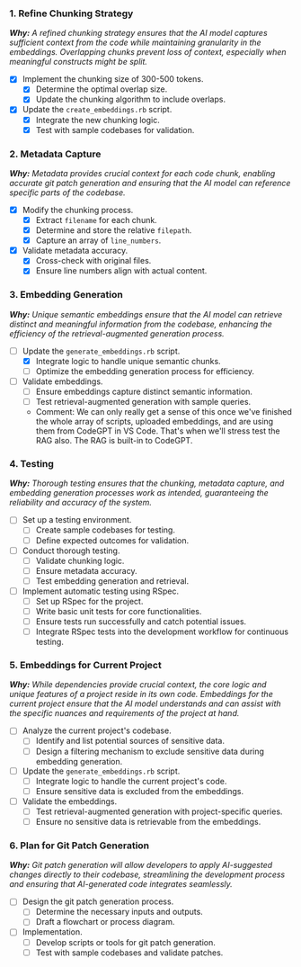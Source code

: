### 1. Refine Chunking Strategy

***Why:** A refined chunking strategy ensures that the AI model captures sufficient context from the code while maintaining granularity in the embeddings. Overlapping chunks prevent loss of context, especially when meaningful constructs might be split.*

- [x]  Implement the chunking size of 300-500 tokens.
    - [x]  Determine the optimal overlap size.
    - [x]  Update the chunking algorithm to include overlaps.
- [x]  Update the `create_embeddings.rb` script.
    - [x]  Integrate the new chunking logic.
    - [x]  Test with sample codebases for validation.

### 2. Metadata Capture

***Why:** Metadata provides crucial context for each code chunk, enabling accurate git patch generation and ensuring that the AI model can reference specific parts of the codebase.*

- [x]  Modify the chunking process.
    - [x]  Extract `filename` for each chunk.
    - [x]  Determine and store the relative `filepath`.
    - [x]  Capture an array of `line_numbers`.
- [x]  Validate metadata accuracy.
    - [x]  Cross-check with original files.
    - [x]  Ensure line numbers align with actual content.

### 3. Embedding Generation

***Why:** Unique semantic embeddings ensure that the AI model can retrieve distinct and meaningful information from the codebase, enhancing the efficiency of the retrieval-augmented generation process.*

- [ ]  Update the `generate_embeddings.rb` script.
    - [x]  Integrate logic to handle unique semantic chunks.
    - [ ]  Optimize the embedding generation process for efficiency.
- [ ]  Validate embeddings.
    - [ ]  Ensure embeddings capture distinct semantic information.
    - [ ]  Test retrieval-augmented generation with sample queries.
    - Comment: We can only really get a sense of this once we've finished the whole array of scripts, uploaded embeddings, and are using them from CodeGPT in VS Code. That's when we'll stress test the RAG also. The RAG is built-in to CodeGPT.

### 4. Testing

***Why:** Thorough testing ensures that the chunking, metadata capture, and embedding generation processes work as intended, guaranteeing the reliability and accuracy of the system.*

- [ ]  Set up a testing environment.
    - [ ]  Create sample codebases for testing.
    - [ ]  Define expected outcomes for validation.
- [ ]  Conduct thorough testing.
    - [ ]  Validate chunking logic.
    - [ ]  Ensure metadata accuracy.
    - [ ]  Test embedding generation and retrieval.
- [ ]  Implement automatic testing using RSpec.
    - [ ]  Set up RSpec for the project.
    - [ ]  Write basic unit tests for core functionalities.
    - [ ]  Ensure tests run successfully and catch potential issues.
    - [ ]  Integrate RSpec tests into the development workflow for continuous testing.

### 5. Embeddings for Current Project

***Why:** While dependencies provide crucial context, the core logic and unique features of a project reside in its own code. Embeddings for the current project ensure that the AI model understands and can assist with the specific nuances and requirements of the project at hand.*

- [ ]  Analyze the current project's codebase.
    - [ ]  Identify and list potential sources of sensitive data.
    - [ ]  Design a filtering mechanism to exclude sensitive data during embedding generation.
- [ ]  Update the `generate_embeddings.rb` script.
    - [ ]  Integrate logic to handle the current project's code.
    - [ ]  Ensure sensitive data is excluded from the embeddings.
- [ ]  Validate the embeddings.
    - [ ]  Test retrieval-augmented generation with project-specific queries.
    - [ ]  Ensure no sensitive data is retrievable from the embeddings.

### 6. Plan for Git Patch Generation

***Why:** Git patch generation will allow developers to apply AI-suggested changes directly to their codebase, streamlining the development process and ensuring that AI-generated code integrates seamlessly.*

- [ ]  Design the git patch generation process.
    - [ ]  Determine the necessary inputs and outputs.
    - [ ]  Draft a flowchart or process diagram.
- [ ]  Implementation.
    - [ ]  Develop scripts or tools for git patch generation.
    - [ ]  Test with sample codebases and validate patches.